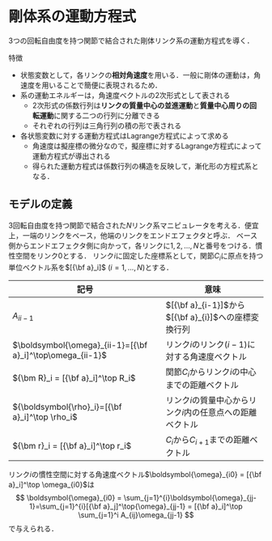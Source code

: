 # 剛体系の運動方程式

3つの回転自由度を持つ関節で結合された剛体リンク系の運動方程式を導く．

特徴

* 状態変数として，各リンクの**相対角速度**を用いる．一般に剛体の運動は，角速度を用いることで簡便に表現されるため．
* 系の運動エネルギーは，角速度ベクトルの2次形式として表される
  * 2次形式の係数行列は**リンクの質量中心の並進運動**と**質量中心周りの回転運動**に関する二つの行列に分離できる
  * それぞれの行列は三角行列の積の形で表される
* 各状態変数に対する運動方程式はLagrange方程式によって求める
  * 角速度は擬座標の微分なので，擬座標に対するLagrange方程式によって運動方程式が導出される
  * 得られた運動方程式は係数行列の構造を反映して，漸化形の方程式系となる．


## モデルの定義

3回転自由度を持つ関節で結合された$N$リンク系マニピュレータを考える．便宜上，一端のリンクをベース，他端のリンクをエンドエフェクタと呼ぶ．
ベース側からエンドエフェクタ側に向かって，各リンクに$1,2,\ldots,N$と番号をつける．慣性空間をリンク$0$とする．
リンク$i$に固定した座標系として，関節$C_i$に原点を持つ単位ベクトル系を$[{\bf a}_i]$ ($i=1,\ldots,N$)とする．

|記号|意味 |
|--|--|
| $A_{ii-1}$ | $[{\bf a}_{i-1}]$から$[{\bf a}_{i}]$への座標変換行列 |
|$\boldsymbol{\omega}_{ii-1}=[{\bf a}_i]^\top\omega_{ii-1}$|リンク$i$のリンク$(i-1)$に対する角速度ベクトル|
|${\bm R}_i = [{\bf a}_i]^\top R_i$|関節$C_i$からリンク$i$の中心までの距離ベクトル|
|${\boldsymbol{\rho}_i}=[{\bf a}_i]^\top \rho_i$|リンク$i$の質量中心からリンク$i$内の任意点への距離ベクトル|
|${\bm r}_i = [{\bf a}_i]^\top r_i$|$C_i$から$C_{i+1}$までの距離ベクトル|

リンク$i$の慣性空間に対する角速度ベクトル$\boldsymbol{\omega}_{i0} = [{\bf a}_i]^\top \omega_{i0}$は
$$
\boldsymbol{\omega}_{i0} = \sum_{j=1}^{i}\boldsymbol{\omega}_{jj-1}=\sum_{j=1}^{i}[{\bf a}_j]^\top{\omega}_{jj-1} = [{\bf a}_i]^\top \sum_{j=1}^i A_{ij}\omega_{jj-1}
$$
で与えられる．

